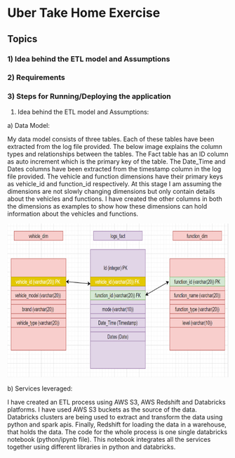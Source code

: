 # Uber Take Home Exercise
## Topics
### 1)	Idea behind the ETL model and Assumptions
### 2)  Requirements
### 3)	Steps for Running/Deploying the application


1. Idea behind the ETL model and Assumptions:

a) Data Model:

My data model consists of three tables. Each of these tables have been extracted from the log file provided. The below image explains the column types and relationships between the tables. The Fact table has an ID column as auto increment which is the primary key of the table. The Date_Time and Dates columns have been extracted from the timestamp column in the log file provided. The vehicle and function dimensions have their primary keys as vehicle_id and function_id respectively. At this stage I am assuming the dimensions are not slowly changing dimensions but only contain details about the vehicles and functions. I have created the other columns in both the dimensions as examples to show how these dimensions can hold information about the vehicles and functions.



<img src="Uber_Assignment.PNG" width="700" height="350">


b) Services leveraged:

I have created an ETL process using AWS S3, AWS Redshift and Databricks platforms.
I have used AWS S3 buckets as the source of the data. Databricks clusters are being used to extract and transform the data using python and spark apis. Finally, Redshift for loading the data in a warehouse, that holds the data. The code for the whole process is one single databricks notebook (python/ipynb file). This notebook integrates all the services together using different libraries in python and databricks.
